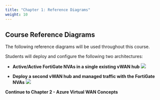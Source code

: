 ```yaml
---
title: "Chapter 1: Reference Diagrams"
weight: 10
---
```



## Course Reference Diagrams

The following reference diagrams will be used throughout this course.

Students will deploy and configure the following two architectures:

- **Active/Active FortiGate NVAs in a single existing vWAN hub**
![](./images/1_1-az-vwan-single-hub-ra.PNG)


- **Deploy a second vWAN hub and managed traffic with the FortiGate NVAs**
![](./images/1_1-az-vwan-second-hub-ra.PNG)

**Continue to Chapter 2 - Azure Virtual WAN Concepts**